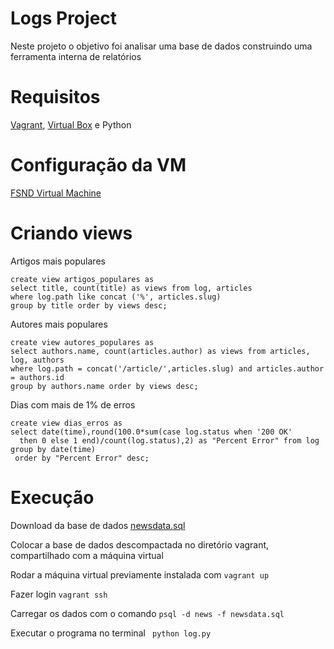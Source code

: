 # Logs Project
Neste projeto o objetivo foi analisar uma base de dados construindo uma ferramenta interna de relatórios

# Requisitos
<a href=https://www.vagrantup.com/downloads.html>Vagrant</a>, <a href=https://www.virtualbox.org/wiki/Downloads>Virtual Box</a> e Python

# Configuração da VM
<a href=https://d17h27t6h515a5.cloudfront.net/topher/2017/June/5948287e_fsnd-virtual-machine/fsnd-virtual-machine.zip>FSND Virtual Machine</a>

# Criando views
Artigos mais populares
~~~
create view artigos_populares as
select title, count(title) as views from log, articles
where log.path like concat ('%', articles.slug)
group by title order by views desc;
~~~
Autores mais populares
~~~
create view autores_populares as
select authors.name, count(articles.author) as views from articles, log, authors
where log.path = concat('/article/',articles.slug) and articles.author = authors.id
group by authors.name order by views desc;
~~~
Dias com mais de 1% de erros
~~~
create view dias_erros as
select date(time),round(100.0*sum(case log.status when '200 OK' 
  then 0 else 1 end)/count(log.status),2) as "Percent Error" from log group by date(time) 
 order by "Percent Error" desc;
~~~

# Execução
Download da base de dados <a href=https://d17h27t6h515a5.cloudfront.net/topher/2016/August/57b5f748_newsdata/newsdata.zip> newsdata.sql</a>
<p>Colocar a base de dados descompactada no diretório vagrant, compartilhado com a máquina virtual
<p>Rodar a máquina virtual previamente instalada com <code>vagrant up</code>
<p>Fazer login <code>vagrant ssh </code>
<p> Carregar os dados com o comando <code>psql -d news -f newsdata.sql</code>
<p> Executar o programa no terminal <code> python log.py </code>  
